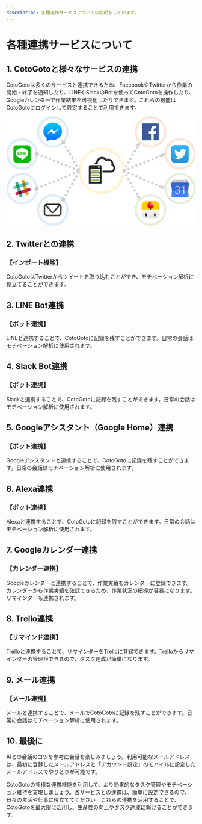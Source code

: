 ```yaml
---
description: 各種連携サービスについての説明をしています。
---
```


# 各種連携サービスについて

## 1. CotoGotoと様々なサービスの連携

&#x20;CotoGotoは多くのサービスと連携できるため、FacebookやTwitterから作業の開始・終了を通知したり、LINEやSlackのBotを使ってCotoGotoを操作したり、Googleカレンダーで作業結果を可視化したりできます。これらの機能はCotoGotoにログインして設定することで利用できます。

![](.gitbook/assets/cooperation.png)

## 2. Twitterとの連携

### 【インポート機能】

CotoGotoはTwitterからツイートを取り込むことができ、モチベーション解析に役立てることができます。

## 3. LINE Bot連携

### 【ボット連携】

LINEと連携することで、CotoGotoに記録を残すことができます。日常の会話はモチベーション解析に使用されます。

## 4. Slack Bot連携

### 【ボット連携】

Slackと連携することで、CotoGotoに記録を残すことができます。日常の会話はモチベーション解析に使用されます。

## 5. Googleアシスタント（Google Home）連携

### 【ボット連携】

Googleアシスタントと連携することで、CotoGotoに記録を残すことができます。日常の会話はモチベーション解析に使用されます。

## 6. Alexa連携

### 【ボット連携】

Alexaと連携することで、CotoGotoに記録を残すことができます。日常の会話はモチベーション解析に使用されます。

## 7. Googleカレンダー連携

### 【カレンダー連携】

Googleカレンダーと連携することで、作業実績をカレンダーに登録できます。カレンダーから作業実績を確認できるため、作業状況の把握が容易になります。リマインダーも連携されます。

## 8. Trello連携

### 【リマインド連携】

Trelloと連携することで、リマインダーをTrelloに登録できます。Trelloからリマインダーの管理ができるので、タスク達成が簡単になります。

## 9. メール連携

### 【メール連携】

メールと連携することで、メールでCotoGotoに記録を残すことができます。日常の会話はモチベーション解析に使用されます。

## 10. 最後に

AIとの会話のコツを参考に会話を楽しみましょう。利用可能なメールアドレスは、最初に登録したメールアドレスと「アカウント設定」のモバイルに設定したメールアドレスでやりとりが可能です。

CotoGotoの多様な連携機能を利用して、より効果的なタスク管理やモチベーション維持を実現しましょう。各サービスとの連携は、簡単に設定できるので、日々の生活や仕事に役立ててください。これらの連携を活用することで、CotoGotoを最大限に活用し、生産性の向上やタスク達成に繋げることができます。

